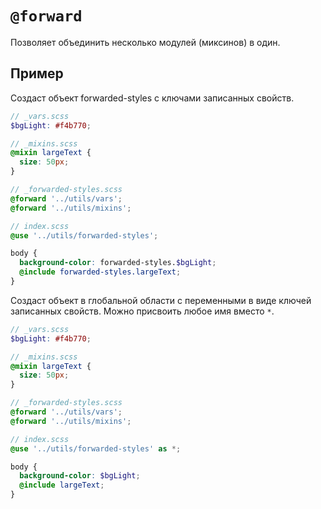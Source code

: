 # `@forward`

Позволяет объединить несколько модулей (миксинов) в один.

## Пример

Создаст объект forwarded-styles с ключами записанных свойств.

```scss
// _vars.scss
$bgLight: #f4b770;

// _mixins.scss
@mixin largeText {
  size: 50px;
}

// _forwarded-styles.scss
@forward '../utils/vars';
@forward '../utils/mixins';

// index.scss
@use '../utils/forwarded-styles';

body {
  background-color: forwarded-styles.$bgLight;
  @include forwarded-styles.largeText;
}
```

Создаст объект в глобальной области с переменными в виде ключей записанных свойств. Можно присвоить любое имя вместо `*`.

```scss
// _vars.scss
$bgLight: #f4b770;

// _mixins.scss
@mixin largeText {
  size: 50px;
}

// _forwarded-styles.scss
@forward '../utils/vars';
@forward '../utils/mixins';

// index.scss
@use '../utils/forwarded-styles' as *;

body {
  background-color: $bgLight;
  @include largeText;
}
```
